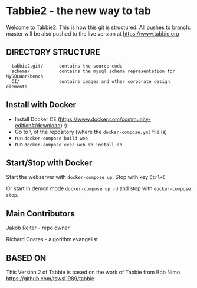Tabbie2 - the new way to tab
=======

Welcome to Tabbie2. This is how this git is structured.
All pushes to branch: master will be also pushed to the live version at https://www.tabbie.org


DIRECTORY STRUCTURE
-------------------

      tabbie2.git/      contains the source code
      schema/           contains the mysql schema representation for MySQLWorkbench
      CI/               contains images and other corporate design elements


Install with Docker
-----------------
- Install Docker CE (https://www.docker.com/community-edition#/download) :)
- Go to `\` of the repository (where the `docker-compose.yml` file is)
- run `docker-compose build web`
- run `docker-compose exec web sh install.sh`

Start/Stop with Docker
-----------------
Start the webserver with `docker-compose up`. Stop with key `Ctrl+C`

Or start in demon mode `docker-compose up -d` and stop with `docker-compose stop`.

Main Contributors
-----------------

Jakob Reiter - repo owner

Richard Coates - algorithm evangelist


BASED ON
--------
This Version 2 of Tabbie is based on the work of Tabbie from Bob Nimo
https://github.com/tswsl1989/tabbie

